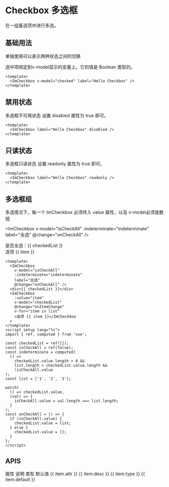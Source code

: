 # Checkbox 多选框

在一组备选项中进行多选。

<script setup lang="ts">
import { ref, computed,watch } from 'vue';

const checked = ref(true);
const checkedList = ref([]);
const isCheckAll = ref(false);
const indeterminate = computed(
  () =>
    checkedList.value.length > 0 &&
    list.length > checkedList.value.length &&
    !isCheckAll.value
);
const list = ['1', '2', '3'];

watch(()=>checkedList.value,(val)=>{
    isCheckAll.value = val.length === list.length;
})
const onCheckAll = () => {
  if (isCheckAll.value) {
    checkedList.value = list;
  } else {
    checkedList.value = [];
  }
};


// api
const ApiList = [
  {
    attr: 'v-model',
    desc: '绑定值',
    type: 'Boolean',
    default: 'false',
  },
  { attr: 'label', desc: '显示的文本', type: 'String' ,default:'无' },
  { attr: 'disabled', desc: '是否禁用', type: 'Boolean' ,default:'false'},
  { attr: 'readonly', desc: '是否只读', type: 'Boolean' ,default:'false'},
  { attr: 'indeterminate', desc: '是否为半选状态', type: 'Boolean' ,default:'false'},
  { attr: 'change', desc: '状态改变时的回调函数' ,type:'Function',default:'无'},

  { attr: 'name', desc: '原生 name 属性' ,type:'String',default:'无'},
  { attr: 'value', desc: '绑定的值' ,type:'String|Number',default:'无'},
]
</script>

## 基础用法

单独使用可以表示两种状态之间的切换

<ImAlert variant="outlined">
选中项绑定到v-model显示的变量上。它的值是 Boolean 类型的。
</ImAlert>

<ImCheckbox v-model="checked" label="Hello Checkbox" />

```vue
<template>
  <ImCheckbox v-model="checked" label="Hello Checkbox" />
</template>
```

## 禁用状态

多选框不可用状态 设置 disabled 属性为 true 即可。

<ImCheckbox label="Hello Checkbox" disabled />

```vue
<template>
  <ImCheckbox label="Hello Checkbox" disabled />
</template>
```

## 只读状态

多选框只读状态 设置 readonly 属性为 true 即可。

<ImCheckbox label="Hello Checkbox" readonly />

```vue
<template>
  <ImCheckbox label="Hello Checkbox" readonly />
</template>
```

## 多选框组

<ImAlert variant="outlined">
多选情况下，每一个 ImCheckbox 必须传入 value 属性，以及 v-model必须是数组
</ImAlert>

<ImCheckbox
v-model="isCheckAll"
:indeterminate="indeterminate"
label="全选"
@change="onCheckAll" />

  <div>是否全选：{{ checkedList }}</div>
  <ImCheckbox
    :value="item"
    v-model="checkedList"
    v-for="item in list"
    >选项 {{ item }}</ImCheckbox
  >

```vue
<template>
  <ImCheckbox
    v-model="isCheckAll"
    :indeterminate="indeterminate"
    label="全选"
    @change="onCheckAll" />
  <div>{{ checkedList }}</div>
  <ImCheckbox
    :value="item"
    v-model="checkedList"
    @change="onItemChange"
    v-for="item in list"
    >选项 {{ item }}</ImCheckbox
  >
</template>
<script setup lang="ts">
import { ref, computed } from 'vue';

const checkedList = ref([]);
const isCheckAll = ref(false);
const indeterminate = computed(
  () =>
    checkedList.value.length > 0 &&
    list.length > checkedList.value.length &&
    !isCheckAll.value
);
const list = ['1', '2', '3'];

watch(
  () => checkedList.value,
  (val) => {
    isCheckAll.value = val.length === list.length;
  }
);
const onCheckAll = () => {
  if (isCheckAll.value) {
    checkedList.value = list;
  } else {
    checkedList.value = [];
  }
};
</script>
```

## APIS

<ImTable :border="false" :stript="false" >
  <thead>
    <tr>
      <th>属性</th>
      <th>说明</th>
      <th>类型</th>
      <th>默认值</th>
    </tr>
  </thead>

  <tbody>
    <tr v-for="item in ApiList">
      <td>{{ item.attr }}</td>
      <td>{{ item.desc }}</td>
      <td>{{ item.type }}</td>
      <td>{{ item.default }}</td>
    </tr>
  </tbody>
</ImTable>

<style scoped>

  td,th {
    width: 200px;
  }
</style>
